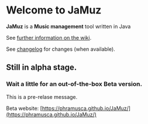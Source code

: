 # Welcome to JaMuz

**JaMuz** is a **Music management** tool written in Java

See [further information on the wiki](https://github.com/phramusca/JaMuz/wiki).

See [changelog](CHANGES.md) for changes (when available).

## Still in alpha stage. 
### Wait a little for an out-of-the-box Beta version.

This is a pre-relase message. 

Beta website: [https://phramusca.github.io/JaMuz/](https://phramusca.github.io/JaMuz/)
